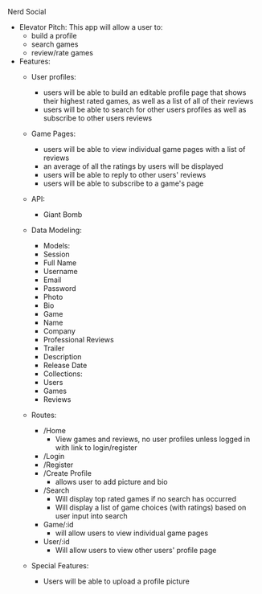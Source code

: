 Nerd Social
- Elevator Pitch:
  This app will allow a user to:
    - build a profile
    - search games
    - review/rate games
- Features:
  - User profiles:
    - users will be able to build an editable profile page that shows their highest rated games, as well as a list of all of their reviews
    - users will be able to search for other users profiles as well as subscribe to other users reviews
  - Game Pages:
    - users will be able to view individual game pages with a list of reviews
    - an average of all the ratings by users will be displayed
    - users will be able to reply to other users' reviews
    - users will be able to subscribe to a game's page

  - API:
    - Giant Bomb
  - Data Modeling:
    - Models:
     - Session
      - Full Name
      - Username
      - Email
      - Password
      - Photo
      - Bio
     - Game
      - Name
      - Company
      - Professional Reviews
      - Trailer
      - Description
      - Release Date
    - Collections:
     - Users
     - Games
     - Reviews

  - Routes:
    - /Home
      - View games and reviews, no user profiles unless logged in with link to login/register
    - /Login
    - /Register
    - /Create Profile
      - allows user to add picture and bio
    - /Search
      - Will display top rated games if no search has occurred
      - Will display a list of game choices (with ratings) based on user input into search
    - Game/:id
        - will allow users to view individual game pages
    - User/:id
      - Will allow users to view other users' profile page
  - Special Features:
    - Users will be able to upload a profile picture








<!--  -->
